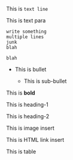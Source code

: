 This is `text line`

This is text para
```
write something
multiple lines
junk
blah

blah
```

* This is bullet

  * This is sub-bullet

This is **bold**

This is heading-1

This is heading-2

This is image insert

This is HTML link insert

This is table
